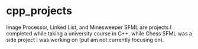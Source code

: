 # cpp_projects

Image Processor, Linked List, and Minesweeper SFML are projects I completed while taking a university course in C++, while Chess SFML was a side project I was working on (put am not currently focusing on).

